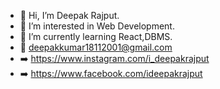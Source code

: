 - 👋 Hi, I’m Deepak Rajput.
- 👀 I’m interested in Web Development.
- 🌱 I’m currently learning React,DBMS.
- 💌 deepakkumar18112001@gmail.com
- ➡️ https://www.instagram.com/i_deepakrajput
- ➡️ https://www.facebook.com/ideepakrajput
